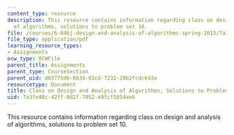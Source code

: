 ```yaml
---
content_type: resource
description: This resource contains information regarding class on design and analysis
  of algorithms, solutions to problem set 10.
file: /courses/6-046j-design-and-analysis-of-algorithms-spring-2015/7a3fe48c42ff8d2f7052e9fcf5054ae6_MIT6_046JS15_pset10sols.pdf
file_type: application/pdf
learning_resource_types:
- Assignments
ocw_type: OCWFile
parent_title: Assignments
parent_type: CourseSection
parent_uid: d03775d6-6b3d-83cd-7232-20b2fcdc643a
resourcetype: Document
title: Class on Design and Analysis of Algorithms, Solutions to Problem Set 10
uid: 7a3fe48c-42ff-8d2f-7052-e9fcf5054ae6
---
```

This resource contains information regarding class on design and analysis of algorithms, solutions to problem set 10.

